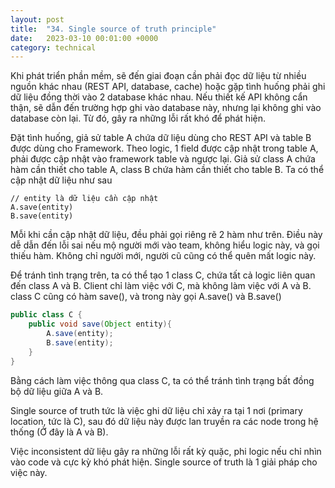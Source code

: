 ```yaml
---
layout: post
title:  "34. Single source of truth principle"
date:   2023-03-10 00:01:00 +0000
category: technical
---
```


Khi phát triển phần mềm, sẽ đến giai đoạn cần phải đọc dữ liệu từ nhiều nguồn khác nhau (REST API, database, cache) hoặc gặp tình huống phải ghi dữ liệu đồng thời vào 2 database khác nhau. Nếu thiết kế API không cẩn thận, sẽ dẫn đến trường hợp ghi vào database này, nhưng lại không ghi vào database còn lại. Từ đó, gây ra những lỗi rất khó để phát hiện.

Đặt tình huống, giả sử table A chứa dữ liệu dùng cho REST API và table B được dùng cho Framework. Theo logic, 1 field được cập nhật trong table A, phải được cập nhật vào framework table và ngược lại. Giả sử class A chứa hàm cần thiết cho table A, class B chứa hàm cần thiết cho table B. Ta có thể cập nhật dữ liệu như sau

```
// entity là dữ liệu cần cập nhật
A.save(entity)
B.save(entity)
```

Mỗi khi cần cập nhật dữ liệu, đều phải gọi riêng rẽ 2 hàm như trên. Điều này dễ dẫn đến lỗi sai nếu mộ người mới vào team, không hiểu logic này, và gọi thiếu hàm. Không chỉ người mới, người cũ cũng có thể quên mất logic này.

Để tránh tình trạng trên, ta có thể tạo 1 class C, chứa tất cả logic liên quan đến class A và B. Client chỉ làm việc với C, mà không làm việc với A và B. class C cũng có hàm save(), và trong này gọi A.save() và B.save()

```java
public class C {
	public void save(Object entity){
		A.save(entity);
		B.save(entity);
	}
}
```

Bằng cách làm việc thông qua class C, ta có thể tránh tình trạng bất đồng bộ dữ liệu giữa A và B.

Single source of truth tức là việc ghi dữ liệu chỉ xảy ra tại 1 nơi (primary location, tức là C), sau đó dữ liệu này được lan truyền ra các node trong hệ thống (Ở đây là A và B). 

Việc inconsistent dữ liệu gây ra những lỗi rất kỳ quặc, phi logic nếu chỉ nhìn vào code và cực kỳ khó phát hiện. Single source of truth là 1 giải pháp cho việc này.



